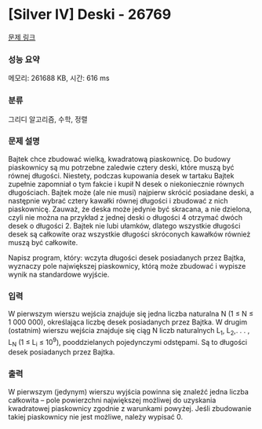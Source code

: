 # [Silver IV] Deski - 26769 

[문제 링크](https://www.acmicpc.net/problem/26769) 

### 성능 요약

메모리: 261688 KB, 시간: 616 ms

### 분류

그리디 알고리즘, 수학, 정렬

### 문제 설명

<p>Bajtek chce zbudować wielką, kwadratową piaskownicę. Do budowy piaskownicy są mu potrzebne zaledwie cztery deski, które muszą być równej długości. Niestety, podczas kupowania desek w tartaku Bajtek zupełnie zapomniał o tym fakcie i kupił N desek o niekoniecznie równych długościach. Bajtek może (ale nie musi) najpierw skrócić posiadane deski, a następnie wybrać cztery kawałki równej długości i zbudować z nich piaskownicę. Zauważ, że deska może jedynie być skracana, a nie dzielona, czyli nie można na przykład z jednej deski o długości 4 otrzymać dwóch desek o długości 2. Bajtek nie lubi ułamków, dlatego wszystkie długości desek są całkowite oraz wszystkie długości skróconych kawałków również muszą być całkowite.</p>

<p>Napisz program, który: wczyta długości desek posiadanych przez Bajtka, wyznaczy pole największej piaskownicy, którą może zbudować i wypisze wynik na standardowe wyjście.</p>

### 입력 

 <p>W pierwszym wierszu wejścia znajduje się jedna liczba naturalna N (1 ≤ N ≤ 1 000 000), określająca liczbę desek posiadanych przez Bajtka. W drugim (ostatnim) wierszu wejścia znajduje się ciąg N liczb naturalnych L<sub>1</sub>, L<sub>2</sub>,. . . , L<sub>N</sub> (1 ≤ L<sub>i</sub> ≤ 10<sup>9</sup>), pooddzielanych pojedynczymi odstępami. Są to długości desek posiadanych przez Bajtka.</p>

### 출력 

 <p>W pierwszym (jedynym) wierszu wyjścia powinna się znaleźć jedna liczba całkowita – pole powierzchni największej możliwej do uzyskania kwadratowej piaskownicy zgodnie z warunkami powyżej. Jeśli zbudowanie takiej piaskownicy nie jest możliwe, należy wypisać 0.</p>

